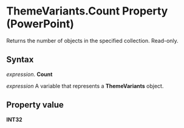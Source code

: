 
# ThemeVariants.Count Property (PowerPoint)

Returns the number of objects in the specified collection. Read-only.


## Syntax

 _expression_. **Count**

 _expression_ A variable that represents a **ThemeVariants** object.


## Property value

 **INT32**

